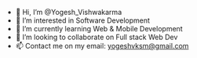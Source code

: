 - 👋 Hi, I’m @Yogesh_Vishwakarma
- 👀 I’m interested in Software Development
- 🌱 I’m currently learning Web & Mobile Development
- 💞️ I’m looking to collaborate on Full stack Web Dev
- 📫 Contact me on my email: yogeshvksm@gmail.com

<!---
MutableTuple/MutableTuple is a ✨ special ✨ repository because its `README.md` (this file) appears on your GitHub profile.
You can click the Preview link to take a look at your changes.
--->
